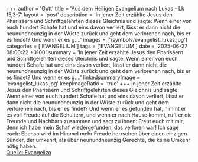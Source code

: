 +++
author = 'Gott'
title = 'Aus dem Heiligen Evangelium nach Lukas - Lk 15,3-7'
layout = 'post'
description = 'In jener Zeit erzählte Jesus den Pharisäern und Schriftgelehrten dieses Gleichnis und sagte: Wenn einer von euch hundert Schafe hat und eins davon verliert, lässt er dann nicht die neunundneunzig in der Wüste zurück und geht dem verlorenen nach, bis er es findet? Und wenn er es g....'
images = ['/symbols/evangelist_lukas.jpg']
categories = ['EVANGELIUM']
tags = ['EVANGELIUM']
date = '2025-06-27 08:00:22 +0100'
summary = 'In jener Zeit erzählte Jesus den Pharisäern und Schriftgelehrten dieses Gleichnis und sagte: Wenn einer von euch hundert Schafe hat und eins davon verliert, lässt er dann nicht die neunundneunzig in der Wüste zurück und geht dem verlorenen nach, bis er es findet? Und wenn er es g....'
linkedsummaryImage = 'evangelist_lukas.jpg'
keepImageRatio = 'true'
+++
In jener Zeit erzählte Jesus den Pharisäern und Schriftgelehrten dieses Gleichnis und sagte:
Wenn einer von euch hundert Schafe hat und eins davon verliert, lässt er dann nicht die neunundneunzig in der Wüste zurück und geht dem verlorenen nach, bis er es findet?
Und wenn er es gefunden hat, nimmt er es voll Freude auf die Schultern,
und wenn er nach Hause kommt, ruft er die Freunde und Nachbarn zusammen und sagt zu ihnen: Freut euch mit mir, denn ich habe mein Schaf wiedergefunden, das verloren war!
Ich sage euch: Ebenso wird im Himmel mehr Freude herrschen über einen einzigen Sünder, der umkehrt, als über neunundneunzig Gerechte, die keine Umkehr nötig haben.<!--more--><br> [Quelle: Evangelizo](https://evangeliumtagfuertag.org/DE/gospel)